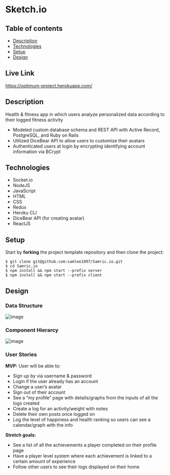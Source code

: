 # Sketch.io
 
## Table of contents
* [Description](#general-info)
* [Technologies](#technologies)
* [Setup](#setup)
* [Design](#design)

<a name="live-link"/>

## Live Link

https://optimum-project.herokuapp.com/

<a name="general-info"/>

## Description

Health & fitness app in which users analyze personalized data according to their logged fitness activity 

* Modeled custom database schema and REST API with Active Record, PostgreSQL, and Ruby on Rails
* Utilized DiceBear API to allow users to customize their avatars
* Authenticated users at login by encrypting identifying account information via BCrypt

<a name="technologies"/>

## Technologies

- Socket.io
- NodeJS
- JavaScript
- HTML
- CSS
- Redux
- Heroku CLI
- DiceBear API (for creating avatar)
- ReactJS

<a name="setup"/>

## Setup

Start by **forking** the project template repository and then clone the project:

```console
$ git clone git@github.com:samlee1097/Samric.io.git
$ cd Samric.io
$ npm install && npm start --prefix server
$ npm install && npm start --prefix client
```

## Design

<a name="design"/>

### Data Structure

![image](https://user-images.githubusercontent.com/87099910/146803758-403c8613-5465-4614-b26b-b6554b1554a0.png)

### Component Hierarcy

![image](https://user-images.githubusercontent.com/87099910/153726455-590bb6cc-4e10-4e03-b4b3-8e7502dd20ca.png)


### User Stories

**MVP:**
User will be able to:
* Sign up by via username & password
* Login if the user already has an account
* Change a user’s avatar
* Sign out of their account
* See a “my profile” page with details/graphs from the inputs of all the logs created
* Create a log for an activity/weight with notes
* Delete their own posts once logged on
* Log the level of happiness and health ranking so users can see a calendar/graph with the info


**Stretch goals:**
* See a list of all the achievements a player completed on their profile page
* Have a player level system where each achievement is linked to a certain amount of experience
* Follow other users to see their logs displayed on their home 
